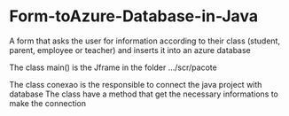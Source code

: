 # Form-toAzure-Database-in-Java
A form that asks the user for information according to their class (student, parent, employee or teacher) and inserts it into an azure database

The class main() is the Jframe in the folder .../scr/pacote

The class conexao is the responsible to connect the java project with database
The class have a method that get the necessary informations to make the connection
